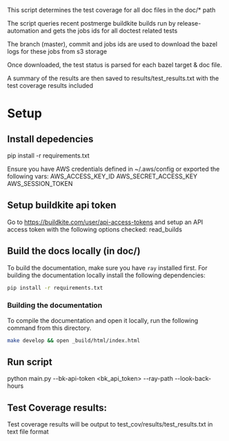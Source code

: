 This script determines the test coverage for all doc files in the doc/* path

The script queries recent postmerge buildkite builds run by release-automation and gets the jobs ids for all doctest related tests

The branch (master), commit and jobs ids are used to download the bazel logs for these jobs from s3 storage

Once downloaded, the test status is parsed for each bazel target & doc file.

A summary of the results are then saved to results/test_results.txt with the test coverage results included

# Setup

## Install depedencies
pip install -r requirements.txt

Ensure you have AWS credentials defined in ~/.aws/config or exported the following vars:
AWS_ACCESS_KEY_ID
AWS_SECRET_ACCESS_KEY
AWS_SESSION_TOKEN

## Setup buildkite api token
Go to https://buildkite.com/user/api-access-tokens and setup an API access token with the following options checked:
read_builds

## Build the docs locally (in doc/)

To build the documentation, make sure you have `ray` installed first.
For building the documentation locally install the following dependencies:

```bash
pip install -r requirements.txt
```

### Building the documentation

To compile the documentation and open it locally, run the following command from this directory.

```bash
make develop && open _build/html/index.html
```

## Run script
python main.py --bk-api-token <bk_api_token> --ray-path <absolute-path-to-ray-repo> --look-back-hours <lookback-period-for-doc-test-build>

## Test Coverage results:
Test coverage results will be output to test_cov/results/test_results.txt in text file format